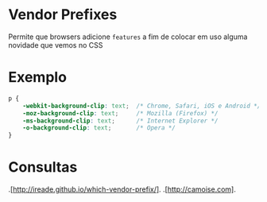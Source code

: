 # Vendor Prefixes

Permite que browsers adicione `features` a fim de colocar em uso alguma novidade que vemos no CSS

# Exemplo

```css
p {
    -webkit-background-clip: text;  /* Chrome, Safari, iOS e Android */
    -moz-background-clip: text;     /* Mozilla (Firefox) */
    -ms-background-clip: text;      /* Internet Explorer */
    -o-background-clip: text;       /* Opera */
}
```

# Consultas

.[http://ireade.github.io/which-vendor-prefix/].
.[http://camoise.com].